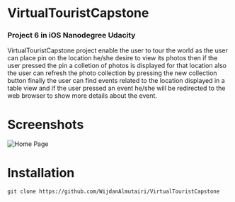 # VirtualTouristCapstone

### Project 6 in iOS Nanodegree Udacity

VirtualTouristCapstone project enable the user to tour the world as the user can place pin on the location he/she desire
to view its photos then if the user pressed the pin a colletion of photos is displayed for that location also the 
user can refresh the photo collection by pressing the new collection button finally the user can find events related
to the location displayed in a table view and if the user pressed an event he/she will be redirected to the web
browser to show more details about the event.  

# Screenshots 
![Home Page](https://drive.google.com/uc?id=1m6dmMHB1Hi3_BGUXozuiYMyrUIrgrBr2)


# Installation

`git clone https://github.com/WijdanAlmutairi/VirtualTouristCapstone`
